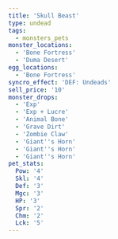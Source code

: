 ```yaml
---
title: 'Skull Beast'
type: undead
tags:
  - monsters_pets
monster_locations:
  - 'Bone Fortress'
  - 'Duma Desert'
egg_locations:
  - 'Bone Fortress'
syncro_effect: 'DEF: Undeads'
sell_price: '10'
monster_drops:
  - 'Exp'
  - 'Exp + Lucre'
  - 'Animal Bone'
  - 'Grave Dirt'
  - 'Zombie Claw'
  - 'Giant''s Horn'
  - 'Giant''s Horn'
  - 'Giant''s Horn'
pet_stats:
  Pow: '4'
  Skl: '4'
  Def: '3'
  Mgc: '3'
  HP: '3'
  Spr: '2'
  Chm: '2'
  Lck: '5'
---
```

